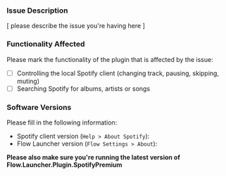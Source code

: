 ### Issue Description

[ please describe the issue you're having here ]

### Functionality Affected

Please mark the functionality of the plugin that is affected by the issue:

- [ ] Controlling the local Spotify client (changing track, pausing, skipping, muting)
- [ ] Searching Spotify for albums, artists or songs

### Software Versions

Please fill in the following information:

- Spotify client version (`Help > About Spotify`):
- Flow Launcher version (`Flow Settings > About`):

**Please also make sure you're running the latest version of Flow.Launcher.Plugin.SpotifyPremium**
